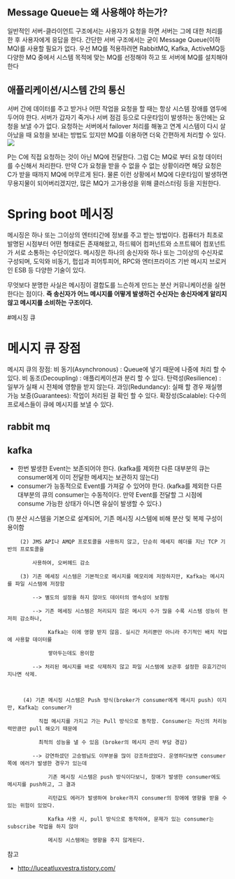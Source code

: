 ## Message Queue는 왜 사용해야 하는가?
일반적인 서버-클라이언트 구조에서는 사용자가 요청을 하면 서버는 그에 대한 처리를 한 후 사용자에게 응답을 한다. 간단한 서버 구조에서는 굳이 Message Queue(이하 MQ)를 사용할 필요가 없다. 우선 MQ를 적용하려면 RabbitMQ, Kafka, ActiveMQ등 다양한 MQ 중에서 시스템 목적에 맞는 MQ를 선정해야 하고 또 서버에 MQ를 설치해야 한다


## 애플리케이션/시스템 간의 통신
서버 간에 데이터를 주고 받거나 어떤 작업을 요청을 할 때는 항상 시스템 장애를 염두에 두어야 한다. 서버가 갑자기 죽거나 서버 점검 등으로 다운타임이 발생하는 동안에는 요청을 보낼 수가 없다. 요청하는 서버에서 failover 처리를 해놓고 연계 시스템이 다시 살아났을 때 요청을 보내는 방법도 있지만 MQ를 이용하면 더욱 간편하게 처리할 수 있다.
![](https://i.imgur.com/KbTxOMa.png)

P는 C에 직접 요청하는 것이 아닌 MQ에 전달한다. 그럼 C는 MQ로 부터 요청 데이터를 수신해서 처리한다. 만약 C가 요청을 받을 수 없을 수 없는 상황이라면 해당 요청은 C가 받을 때까지 MQ에 머무르게 된다.
물론 이런 상황에서 MQ에 다운타임이 발생하면 무용지물이 되어버리겠지만, 많은 MQ가 고가용성을 위해 클러스터링 등을 지원한다.



# Spring boot 메시징

메시징은 하나 또는 그이상의 엔터티간에 정보를 주고 받는 방법이다. 컴퓨터가 최초로 발명된 시점부터 어떤 형태로든 존재해왔고, 하드웨어 컴퍼넌트와 소프트웨어 컴포넌트가 서로 소통하는 수단이었다. 메시징은 하나의 송신자와 하나 또는 그이상의 수신자로 구성되며, 도익와 비동기, 펍섭과 피어투피어, RPC와 엔터프라이즈 기반 메시지 브로커인 ESB 등 다양한 기술이 있다.

무엇보다 분명한 사실은 메시징이 결합도를 느슨하게 만드는 분산 커뮤니케이션을 실현한다는 점이다. **즉 송신자가 어느 메시지를 어떻게 발생하건 수신자는 송신자에게 알리지 않고 메시지를 소비하는 구조이다.**



#메시징 큐 

# 메시지 큐 장점

메시지 큐의 장점:
비 동기(Asynchronous) : Queue에 넣기 때문에 나중에 처리 할 수 있다.
비 동조(Decoupling) : 애플리케이션과 분리 할 수 있다.
탄력성(Resilience) : 일부가 실패 시 전체에 영향을 받지 않는다.
과잉(Redundancy): 실패 할 경우 재실행 가능
보증(Guarantees): 작업이 처리된 걸 확인 할 수 있다.
확장성(Scalable): 다수의 프로세스들이 큐에 메시지를 보낼 수 있다.



## rabbit mq

## kafka
* 한번 발생한 Event는 보존되어야 한다. (kafka를 제외한 다른 대부분의 큐는 consumer에게 이미 전달한 메세지는 보관하지 않는다)
* consumer가 능동적으로 Event를 가져갈 수 있어야 한다. (kafka를 제외한 다른 대부분의 큐의 consumer는 수동적이다. 만약 Event를 전달할 그 시점에 consume 가능한 상태가 아니면 유실이 발생할 수 있다.)

(1) 분산 시스템을 기본으로 설계되어, 기존 메시징 시스템에 비해 분산 및 복제 구성이 용이함

        (2) JMS API나 AMQP 프로토콜을 사용하지 않고, 단순히 메세지 헤더를 지닌 TCP 기반의 프로토콜을

            사용하여, 오버헤드 감소

        (3) 기존 메세징 시스템은 기본적으로 메시지를 메모리에 저장하지만, Kafka는 메시지를 파일 시스템에 저장함

            --> 별도의 설정을 하지 않아도 데이터의 영속성이 보장됨

            --> 기존 메세징 시스템은 처리되지 않은 메시지 수가 많을 수록 시스템 성능이 현저히 감소하나, 

                 Kafka는 이에 영향 받지 않음. 실시간 처리뿐만 아니라 주기적인 배치 작업에 사용할 데이터를 

                 쌓아두는데도 용이함

            --> 처리된 메시지를 바로 삭제하지 않고 파일 시스템에 보관후 설정한 유효기간이 지나면 삭제.

         

         (4) 기존 메시징 시스템은 Push 방식(broker가 consumer에게 메시지 push) 이지만, Kafka는 consumer가

              직접 메시지를 가지고 가는 Pull 방식으로 동작함. Consumer는 자신의 처리능력만큼만 pull 해오기 때문에

              최적의 성능을 낼 수 있음 (broker의 메시지 관리 부담 경감)

            --> 강연하셨던 고승범님도 이부분을 많이 강조하셨었다. 운영하다보면 consumer 쪽에 에러가 발생한 경우가 있는데

                 기존 메시징 시스템은 push 방식이다보니, 장애가 발생한 consumer에도 메시지를 push하고, 그 결과

                 리턴값도 에러가 발생하여 broker까지 consumer의 장애에 영향을 받을 수 있는 위험이 있었다. 

                 Kafka 사용 시, pull 방식으로 동작하여, 문제가 있는 consumer는 subscribe 작업을 하지 않아 

                 메시징 시스템에는 영향을 주지 않게된다.




참고
* http://luceatluxvestra.tistory.com/